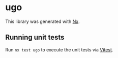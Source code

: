 # ugo

This library was generated with [Nx](https://nx.dev).

## Running unit tests

Run `nx test ugo` to execute the unit tests via [Vitest](https://vitest.dev/).
